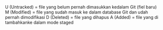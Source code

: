 U (Untracked) = file yang belum pernah dimasukkan kedalam Git (fiel baru)
M (Modified) = file yang sudah masuk ke dalam database Git dan udah pernah dimodifikasi
D (Deleted) = file yang dihapus
A (Added) = file yang di tambahkanke dalam mode staged